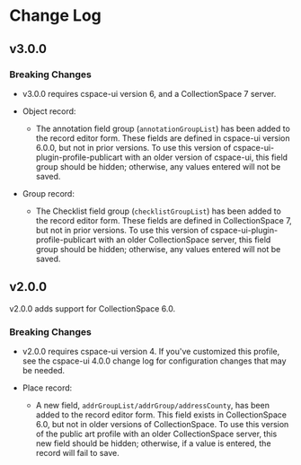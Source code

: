 # Change Log

## v3.0.0

### Breaking Changes

- v3.0.0 requires cspace-ui version 6, and a CollectionSpace 7 server.

- Object record:
  - The annotation field group (`annotationGroupList`) has been added to the record editor form. These fields are defined in cspace-ui version 6.0.0, but not in prior versions. To use this version of cspace-ui-plugin-profile-publicart with an older version of cspace-ui, this field group should be hidden; otherwise, any values entered will not be saved.

- Group record:
  - The Checklist field group (`checklistGroupList`) has been added to the record editor form. These fields are defined in CollectionSpace 7, but not in prior versions. To use this version of cspace-ui-plugin-profile-publicart with an older CollectionSpace server, this field group should be hidden; otherwise, any values entered will not be saved.

## v2.0.0

v2.0.0 adds support for CollectionSpace 6.0.

### Breaking Changes

- v2.0.0 requires cspace-ui version 4. If you've customized this profile, see the cspace-ui 4.0.0 change log for configuration changes that may be needed.

- Place record:
  - A new field, `addrGroupList/addrGroup/addressCounty`, has been added to the record editor form. This field exists in CollectionSpace 6.0, but not in older versions of CollectionSpace. To use this version of the public art profile with an older CollectionSpace server, this new field should be hidden; otherwise, if a value is entered, the record will fail to save.

